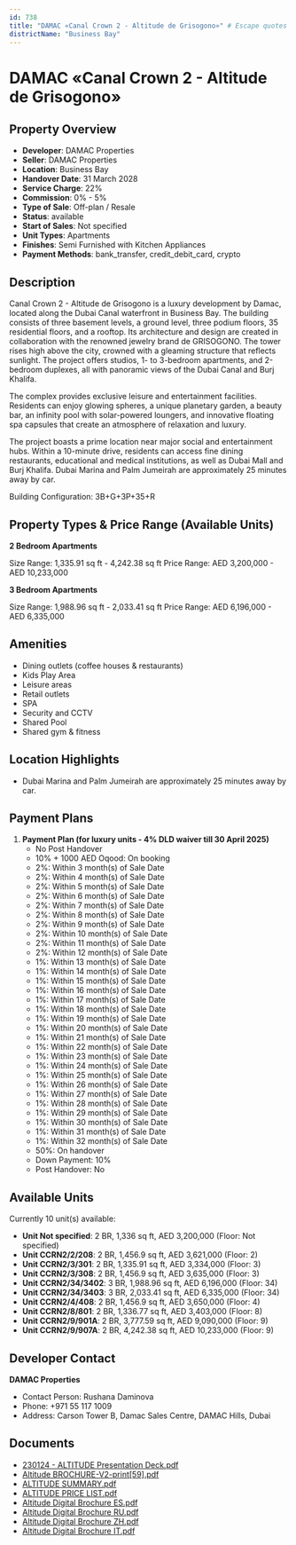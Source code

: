 ```yaml
---
id: 738
title: "DAMAC «Canal Crown 2 - Altitude de Grisogono»" # Escape quotes for YAML string
districtName: "Business Bay"
---
```


# DAMAC «Canal Crown 2 - Altitude de Grisogono»

## Property Overview
- **Developer**: DAMAC Properties
- **Seller**: DAMAC Properties
- **Location**: Business Bay
- **Handover Date**: 31 March 2028
- **Service Charge**: 22%
- **Commission**: 0% - 5%
- **Type of Sale**: Off-plan / Resale
- **Status**: available
- **Start of Sales**: Not specified
- **Unit Types**: Apartments
- **Finishes**: Semi Furnished with Kitchen Appliances
- **Payment Methods**: bank_transfer, credit_debit_card, crypto

## Description
Canal Crown 2 - Altitude de Grisogono is a luxury development by Damac, located along the Dubai Canal waterfront in Business Bay. The building consists of three basement levels, a ground level, three podium floors, 35 residential floors, and a rooftop. Its architecture and design are created in collaboration with the renowned jewelry brand de GRISOGONO. The tower rises high above the city, crowned with a gleaming structure that reflects sunlight. The project offers studios, 1- to 3-bedroom apartments, and 2-bedroom duplexes, all with panoramic views of the Dubai Canal and Burj Khalifa.

The complex provides exclusive leisure and entertainment facilities. Residents can enjoy glowing spheres, a unique planetary garden, a beauty bar, an infinity pool with solar-powered loungers, and innovative floating spa capsules that create an atmosphere of relaxation and luxury.

The project boasts a prime location near major social and entertainment hubs. Within a 10-minute drive, residents can access fine dining restaurants, educational and medical institutions, as well as Dubai Mall and Burj Khalifa. Dubai Marina and Palm Jumeirah are approximately 25 minutes away by car.

Building Configuration: 3B+G+3P+35+R

## Property Types & Price Range (Available Units)
**2 Bedroom Apartments**

Size Range: 1,335.91 sq ft - 4,242.38 sq ft
Price Range: AED 3,200,000 - AED 10,233,000

**3 Bedroom Apartments**

Size Range: 1,988.96 sq ft - 2,033.41 sq ft
Price Range: AED 6,196,000 - AED 6,335,000

## Amenities
- Dining outlets  (coffee houses & restaurants)
- Kids Play Area
- Leisure areas
- Retail outlets
- SPA
- Security and CCTV
- Shared Pool
- Shared gym & fitness

## Location Highlights
- Dubai Marina and Palm Jumeirah are approximately 25 minutes away by car.

## Payment Plans
1. **Payment Plan (for luxury units - 4% DLD waiver till 30 April 2025)**
   - No Post Handover
   - 10% + 1000 AED Oqood: On booking
   - 2%: Within 3 month(s) of Sale Date
   - 2%: Within 4 month(s) of Sale Date
   - 2%: Within 5 month(s) of Sale Date
   - 2%: Within 6 month(s) of Sale Date
   - 2%: Within 7 month(s) of Sale Date
   - 2%: Within 8 month(s) of Sale Date
   - 2%: Within 9 month(s) of Sale Date
   - 2%: Within 10 month(s) of Sale Date
   - 2%: Within 11 month(s) of Sale Date
   - 2%: Within 12 month(s) of Sale Date
   - 1%: Within 13 month(s) of Sale Date
   - 1%: Within 14 month(s) of Sale Date
   - 1%: Within 15 month(s) of Sale Date
   - 1%: Within 16 month(s) of Sale Date
   - 1%: Within 17 month(s) of Sale Date
   - 1%: Within 18 month(s) of Sale Date
   - 1%: Within 19 month(s) of Sale Date
   - 1%: Within 20 month(s) of Sale Date
   - 1%: Within 21 month(s) of Sale Date
   - 1%: Within 22 month(s) of Sale Date
   - 1%: Within 23 month(s) of Sale Date
   - 1%: Within 24 month(s) of Sale Date
   - 1%: Within 25 month(s) of Sale Date
   - 1%: Within 26 month(s) of Sale Date
   - 1%: Within 27 month(s) of Sale Date
   - 1%: Within 28 month(s) of Sale Date
   - 1%: Within 29 month(s) of Sale Date
   - 1%: Within 30 month(s) of Sale Date
   - 1%: Within 31 month(s) of Sale Date
   - 1%: Within 32 month(s) of Sale Date
   - 50%: On handover
   - Down Payment: 10%
   - Post Handover: No

## Available Units
Currently 10 unit(s) available:
- **Unit Not specified**: 2 BR, 1,336 sq ft, AED 3,200,000 (Floor: Not specified)
- **Unit CCRN2/2/208**: 2 BR, 1,456.9 sq ft, AED 3,621,000 (Floor: 2)
- **Unit CCRN2/3/301**: 2 BR, 1,335.91 sq ft, AED 3,334,000 (Floor: 3)
- **Unit CCRN2/3/308**: 2 BR, 1,456.9 sq ft, AED 3,635,000 (Floor: 3)
- **Unit CCRN2/34/3402**: 3 BR, 1,988.96 sq ft, AED 6,196,000 (Floor: 34)
- **Unit CCRN2/34/3403**: 3 BR, 2,033.41 sq ft, AED 6,335,000 (Floor: 34)
- **Unit CCRN2/4/408**: 2 BR, 1,456.9 sq ft, AED 3,650,000 (Floor: 4)
- **Unit CCRN2/8/801**: 2 BR, 1,336.77 sq ft, AED 3,403,000 (Floor: 8)
- **Unit CCRN2/9/901A**: 2 BR, 3,777.59 sq ft, AED 9,090,000 (Floor: 9)
- **Unit CCRN2/9/907A**: 2 BR, 4,242.38 sq ft, AED 10,233,000 (Floor: 9)

## Developer Contact
**DAMAC Properties**
- Contact Person: Rushana Daminova
- Phone: +971 55 117 1009
- Address: Carson Tower B, Damac Sales Centre, DAMAC Hills, Dubai

## Documents
- [230124 - ALTITUDE Presentation Deck.pdf](https://cdn.geniemap.net/2024/01/23/WQjqMYN7z9lJ6yK8l3GNb4w5TuO5NuVDprGYPvAf.pdf)
- [Altitude BROCHURE-V2-print[59].pdf](https://cdn.geniemap.net/2024/01/22/j1QsgoDfAejINx9Nq3XlQ50MvdOxwwpOmVwDJE48.pdf)
- [ALTITUDE  SUMMARY.pdf](https://cdn.geniemap.net/2024/01/25/RyyeDxxq6AekJHAS1LlKuWb1D3s5riT9C7dh6efE.pdf)
- [ALTITUDE PRICE LIST.pdf](https://cdn.geniemap.net/2024/01/25/O9LjSFdt1EqXqywTmlAwvktyjfHl1jdFHg9TaJbf.pdf)
- [Altitude Digital Brochure ES.pdf](https://cdn.geniemap.net/2024/02/07/Ik6cvI9kzUcs6M2m5k2oZ3uOZWrRu7tdymtOb03V.pdf)
- [Altitude Digital Brochure RU.pdf](https://cdn.geniemap.net/2024/02/07/fWmXYDculE3sYwP8ALuGtAHUhGmPJ4FbiK5Omo6X.pdf)
- [Altitude Digital Brochure ZH.pdf](https://cdn.geniemap.net/2024/02/07/uw8sNasyKCFXtEgcurLxviPtlY3Ig3qKV7Lrd0TY.pdf)
- [Altitude Digital Brochure IT.pdf](https://cdn.geniemap.net/2024/02/07/sbi9LfegplvaxQMBpybiAjR5nQFYw6IUfWK4o7IX.pdf)
